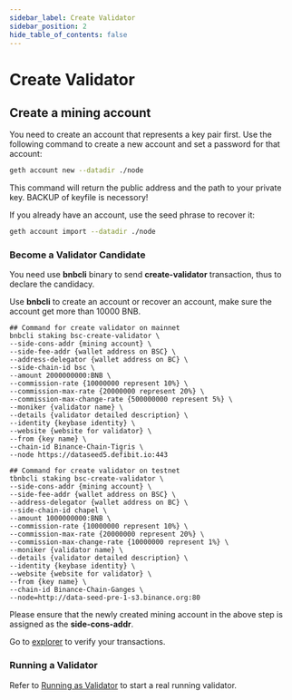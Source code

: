 ```yaml
---
sidebar_label: Create Validator
sidebar_position: 2
hide_table_of_contents: false
---
```


# Create Validator

## Create a mining account

You need to create an account that represents a key pair first. Use the following command to create a new account and set a password for that account:
```bash
geth account new --datadir ./node
```

This command will return the public address and the path to your private key. BACKUP of keyfile is necessory!

If you already have an account, use the seed phrase to recover it:

```bash
geth account import --datadir ./node
```

### Become a Validator Candidate
You need use **bnbcli** binary to send **create-validator** transaction, thus to declare the candidacy.

Use **bnbcli** to create an account or recover an account, make sure the account get more than 10000 BNB.


```
## Command for create validator on mainnet
bnbcli staking bsc-create-validator \
--side-cons-addr {mining account} \
--side-fee-addr {wallet address on BSC} \
--address-delegator {wallet address on BC} \
--side-chain-id bsc \
--amount 2000000000:BNB \
--commission-rate {10000000 represent 10%} \
--commission-max-rate {20000000 represent 20%} \
--commission-max-change-rate {500000000 represent 5%} \
--moniker {validator name} \
--details {validator detailed description} \
--identity {keybase identity} \
--website {website for validator} \
--from {key name} \
--chain-id Binance-Chain-Tigris \
--node https://dataseed5.defibit.io:443

## Command for create validator on testnet
tbnbcli staking bsc-create-validator \
--side-cons-addr {mining account} \
--side-fee-addr {wallet address on BSC} \
--address-delegator {wallet address on BC} \
--side-chain-id chapel \
--amount 1000000000:BNB \
--commission-rate {10000000 represent 10%} \
--commission-max-rate {20000000 represent 20%} \
--commission-max-change-rate {10000000 represent 1%} \
--moniker {validator name} \
--details {validator detailed description} \
--identity {keybase identity} \
--website {website for validator} \
--from {key name} \
--chain-id Binance-Chain-Ganges \
--node=http://data-seed-pre-1-s3.binance.org:80
```

Please ensure that the newly created mining account
in the above step is assigned as the **side-cons-addr**.

Go to [explorer](https://explorer.bnbchain.org/) to verify your transactions.

### Running a Validator
Refer to [Running as Validator](run-val) to start a real running validator. 
